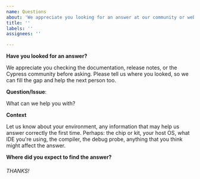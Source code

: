```yaml
---
name: Questions
about: 'We appreciate you looking for an answer at our community or website before asking.'
title: '' 
labels: ''
assignees: ''

---
```


**Have you looked for an answer?**

We appreciate you checking the documentation, release notes, or the Cypress community before asking. Please tell us where you looked, so we can fill the gap and help the next person too.

**Question/Issue**:

What can we help you with?

**Context**

Let us know about your environment, any information that may help us answer correctly the first time. Perhaps: the chip or kit, your host OS, what IDE you're using, the compiler, the debug probe, anything that you think might affect the answer.

**Where did you expect to find the answer?**



###### THANKS!
